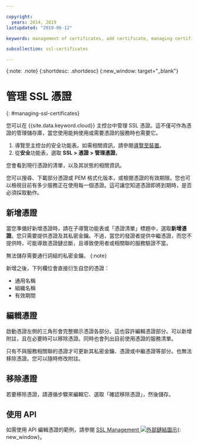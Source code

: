 ```yaml
---

copyright:
  years: 2014, 2019
lastupdated: "2019-06-12"

keywords: management of certificates, add certificate, managing certificates

subcollection: ssl-certificates

---
```


{:note: .note}
{:shortdesc: .shortdesc}
{:new_window: target="_blank"}

# 管理 SSL 憑證
{: #managing-ssl-certificates}

您可以在 {{site.data.keyword.cloud}} 主控台中管理 SSL 憑證。這不僅可作為憑證的管理儲存庫，當您使用能夠使用或需要憑證的服務時也需要它。

1. 導覽至主控台的安全功能表。如需相關資訊，請參閱[導覽至裝置](/docs/infrastructure/ssl-certificates?topic=virtual-servers-navigating-devices)。
2. 從**安全**功能表，選取 **SSL > 憑證 > 管理憑證**。


您會看到現行憑證的清單，以及其狀態的相關資訊。

您可以搜尋、下載部分憑證或 PEM 格式化版本，或檢閱憑證的有效期限。您也可以檢視目前有多少服務正在使用每一個憑證。這可讓您知道憑證即將到期時，是否必須採取動作。

## 新增憑證

當您準備好新增憑證時，請在子導覽功能表或「憑證清單」標題中，選取**新增憑證**。您只需要提供憑證及其私密金鑰。不過，當您的發證者提供中繼憑證，而您不提供時，可能導致憑證鏈岔斷，且導致使用者或相關聯的服務驗證不當。

無法儲存需要通行詞組的私密金鑰。
{:note}

新增之後，下列欄位會直接衍生自您的憑證：

* 通用名稱
* 組織名稱
* 有效期間

## 編輯憑證

啟動憑證左側的三角形會完整顯示憑證各部分。這也容許編輯憑證部分。可以新增附註，且在必要時可以移除憑證。同時也會列出目前使用憑證的服務清單。

只有不與服務相關聯的憑證才可更新其私密金鑰、憑證或中繼憑證等部分。也無法移除憑證。您可以隨時修改附註。

## 移除憑證

若要移除憑證，請遵循步驟來編輯它、選取「確認移除憑證」，然後儲存。

## 使用 API

如需使用 API 編輯憑證的範例，請參閱 [SSL Management ![外部鏈結圖示](../../icons/launch-glyph.svg "外部鏈結圖示")](http://sldn.softlayer.com/article/ssl-management){: new_window}。
